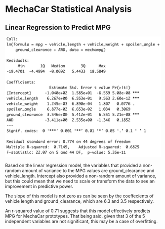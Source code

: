 # MechaCar Statistical Analysis
## Linear Regression to Predict MPG
![Linear Model](https://github.com/NickBaldassarre/MechaCar_Statistical_Analysis/blob/94651d65f3aa9b506908ef7c5d840e64f7b34773/Resources/LinearModel.png)

Based on the linear regression model, the variables that provided a non-random amount of variance to the MPG values are ground_clearance and vehicle_length. Intercept also provided a non-random amount of variance, but this could mean that we need to scale or transform the data to see an improvement in predictive power.

The slope of this model is not zero as can be seen by the coeffecients of vehicle length and ground_clearance, which are 6.3 and 3.5 respectively.

An r-squared value of 0.71 suggests that this model effectively predicts MPG for MechaCar prototypes. That being said, given that 3 of the 5 independent variables are not significant, this may be a case of overfitting.
